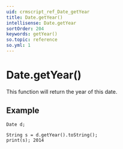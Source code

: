 ```yaml
---
uid: crmscript_ref_Date_getYear
title: Date.getYear()
intellisense: Date.getYear
sortOrder: 204
keywords: getYear()
so.topic: reference
so.yml: 1
---
```


# Date.getYear()

This function will return the year of this date.

## Example

    Date d;
    
    String s = d.getYear().toString();
    print(s); 2014

